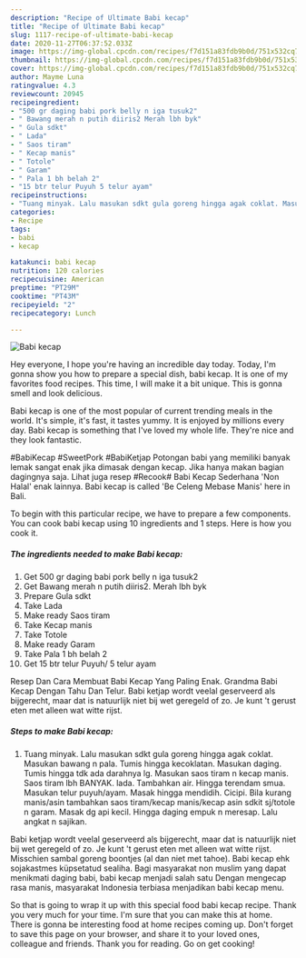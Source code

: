 ```yaml
---
description: "Recipe of Ultimate Babi kecap"
title: "Recipe of Ultimate Babi kecap"
slug: 1117-recipe-of-ultimate-babi-kecap
date: 2020-11-27T06:37:52.033Z
image: https://img-global.cpcdn.com/recipes/f7d151a83fdb9b0d/751x532cq70/babi-kecap-foto-resep-utama.jpg
thumbnail: https://img-global.cpcdn.com/recipes/f7d151a83fdb9b0d/751x532cq70/babi-kecap-foto-resep-utama.jpg
cover: https://img-global.cpcdn.com/recipes/f7d151a83fdb9b0d/751x532cq70/babi-kecap-foto-resep-utama.jpg
author: Mayme Luna
ratingvalue: 4.3
reviewcount: 20945
recipeingredient:
- "500 gr daging babi pork belly n iga tusuk2"
- " Bawang merah n putih diiris2 Merah lbh byk"
- " Gula sdkt"
- " Lada"
- " Saos tiram"
- " Kecap manis"
- " Totole"
- " Garam"
- " Pala 1 bh belah 2"
- "15 btr telur Puyuh 5 telur ayam"
recipeinstructions:
- "Tuang minyak. Lalu masukan sdkt gula goreng hingga agak coklat. Masukan bawang n pala. Tumis hingga kecoklatan. Masukan daging. Tumis hingga tdk ada darahnya lg. Masukan saos tiram n kecap manis. Saos tiram lbh BANYAK. lada. Tambahkan air. Hingga terendam smua. Masukan telur puyuh/ayam. Masak hingga mendidih. Cicipi. Bila kurang manis/asin tambahkan saos tiram/kecap manis/kecap asin sdkit sj/totole n garam. Masak dg api kecil. Hingga daging empuk n meresap. Lalu angkat n sajikan."
categories:
- Recipe
tags:
- babi
- kecap

katakunci: babi kecap 
nutrition: 120 calories
recipecuisine: American
preptime: "PT29M"
cooktime: "PT43M"
recipeyield: "2"
recipecategory: Lunch

---
```



![Babi kecap](https://img-global.cpcdn.com/recipes/f7d151a83fdb9b0d/751x532cq70/babi-kecap-foto-resep-utama.jpg)

Hey everyone, I hope you're having an incredible day today. Today, I'm gonna show you how to prepare a special dish, babi kecap. It is one of my favorites food recipes. This time, I will make it a bit unique. This is gonna smell and look delicious.

Babi kecap is one of the most popular of current trending meals in the world. It's simple, it's fast, it tastes yummy. It is enjoyed by millions every day. Babi kecap is something that I've loved my whole life. They're nice and they look fantastic.

#BabiKecap #SweetPork #BabiKetjap Potongan babi yang memiliki banyak lemak sangat enak jika dimasak dengan kecap. Jika hanya makan bagian dagingnya saja. Lihat juga resep #Recook# Babi Kecap Sederhana &#39;Non Halal&#39; enak lainnya. Babi kecap is called &#39;Be Celeng Mebase Manis&#39; here in Bali.


To begin with this particular recipe, we have to prepare a few components. You can cook babi kecap using 10 ingredients and 1 steps. Here is how you cook it.

<!--inarticleads1-->

##### The ingredients needed to make Babi kecap:

1. Get 500 gr daging babi pork belly n iga tusuk2
1. Get  Bawang merah n putih diiris2. Merah lbh byk
1. Prepare  Gula sdkt
1. Take  Lada
1. Make ready  Saos tiram
1. Take  Kecap manis
1. Take  Totole
1. Make ready  Garam
1. Take  Pala 1 bh belah 2
1. Get 15 btr telur Puyuh/ 5 telur ayam


Resep Dan Cara Membuat Babi Kecap Yang Paling Enak. Grandma Babi Kecap Dengan Tahu Dan Telur. Babi ketjap wordt veelal geserveerd als bijgerecht, maar dat is natuurlijk niet bij wet geregeld of zo. Je kunt &#39;t gerust eten met alleen wat witte rijst. 

<!--inarticleads2-->

##### Steps to make Babi kecap:

1. Tuang minyak. Lalu masukan sdkt gula goreng hingga agak coklat. Masukan bawang n pala. Tumis hingga kecoklatan. Masukan daging. Tumis hingga tdk ada darahnya lg. Masukan saos tiram n kecap manis. Saos tiram lbh BANYAK. lada. Tambahkan air. Hingga terendam smua. Masukan telur puyuh/ayam. Masak hingga mendidih. Cicipi. Bila kurang manis/asin tambahkan saos tiram/kecap manis/kecap asin sdkit sj/totole n garam. Masak dg api kecil. Hingga daging empuk n meresap. Lalu angkat n sajikan.


Babi ketjap wordt veelal geserveerd als bijgerecht, maar dat is natuurlijk niet bij wet geregeld of zo. Je kunt &#39;t gerust eten met alleen wat witte rijst. Misschien sambal goreng boontjes (al dan niet met tahoe). Babi kecap ehk sojakastmes küpsetatud sealiha. Bagi masyarakat non muslim yang dapat menikmati daging babi, babi kecap menjadi salah satu Dengan mengecap rasa manis, masyarakat Indonesia terbiasa menjadikan babi kecap menu. 

So that is going to wrap it up with this special food babi kecap recipe. Thank you very much for your time. I'm sure that you can make this at home. There is gonna be interesting food at home recipes coming up. Don't forget to save this page on your browser, and share it to your loved ones, colleague and friends. Thank you for reading. Go on get cooking!
